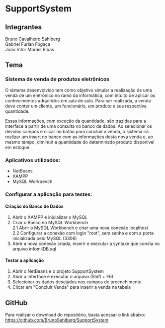 # SupportSystem

## Integrantes
Bruno Cavalheiro Sahlberg  
Gabriel Furlan Fogaça  
João Vitor Morais Ribas  

## Tema
### **Sistema de venda de produtos eletrônicos**  

O sistema desenvolvido tem como objetivo simular a realização de uma venda de um eletrônico no ramo da informática, com intuito de aplicar os conhecimentos adquiridos em sala de aula. Para ser realizada, a venda deve conter um cliente, um funcionário, um produto e sua respectiva quantidade.  

Essas informações, com exceção da quantidade, são trazidas para a interface a partir de uma consulta no banco de dados. Ao selecionar os devidos campos e clicar no botão para concluir a venda, o sistema irá realizar um insert no banco com as informações desta nova venda e, ao mesmo tempo, diminuir a quantidade do determinado produto disponível em estoque.  

### Aplicativos utilizados:
- NetBeans  
- XAMPP
- MySQL Workbench

### Configurar a aplicação para testes: 
#### Criação do Banco de Dados  
1. Abrir o XAMPP e inicializar o MySQL  
2. Criar o Banco no MySQL Workbench  
    2.1 Abrir o MySQL Workbench e criar uma nova conexão localhost  
    2.2 Configurar a conexão com login "root", sem senha e com a porta inicializada pelo MySQL (3306)  
3. Abrir a nova conexão criada, inserir e executar a syntaxe que consta no arquivo infomilDB.sql  

#### Testar a aplicação
1. Abrir o NetBeans e o projeto SupportSystem  
2. Abrir a Interface e executar o arquivo (Shift + F6)  
3. Selecionar os dados desejados nos campos de preenchimento
4. Clicar em "Concluir Venda" para inserir a venda na tabela      

## GitHub  
Para realizar o download do repositório, basta acessar o link abaixo:  
https://github.com/BrunoSahlberg/SupportSystem
